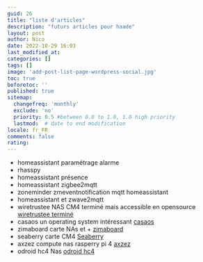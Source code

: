 ```yaml
---
guid: 26
title: "liste d'articles"
description: "futurs articles pour haade"
layout: post
author: Nico
date: 2022-10-29 16:03
last_modified_at: 
categories: []
tags: []
image: 'add-post-list-page-wordpress-social.jpg'
toc: true
beforetoc: ''
published: true
sitemap:
  changefreq: 'monthly'
  exclude: 'no'
  priority: 0.5 #between 0.0 to 1.0, 1.0 high priority
  lastmod:  # date to end modification
locale: fr_FR
comments: false
rating:  
---
```



- homeassistant paramétrage alarme
- rhasspy
- homeassistant présence
- homeassistant zigbee2mqtt
- zoneminder zmeventnotification mqtt homeassistant
- homeassistant et zwave2mqtt
- wiretrustee NAS CM4 terminé mais accessible en opensource [wiretrustee terminé](https://github.com/wiretrustee/cm4-sata-board)
- casaos un operating system intéressant [casaos](https://github.com/IceWhaleTech/CasaOS)
- zimaboard carte NAs et + [zimaboard](https://www.zimaboard.com/)
- seaberry carte CM4 [Seaberry](https://pipci.jeffgeerling.com/boards_cm/seaberry.html)
- axzez compute nas rasperry pi 4 [axzez](https://www.axzez.com/product-page/interceptor-carrier-board)
- odroid hc4 Nas [odroid hc4](https://www.kubii.fr/nano-ordinateurs/3196-carte-odroid-hc4-3272496311572.html)

